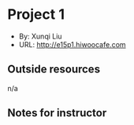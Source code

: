 # Project 1
+ By: Xunqi Liu
+ URL: <http://e15p1.hiwoocafe.com>

## Outside resources
n/a

## Notes for instructor

